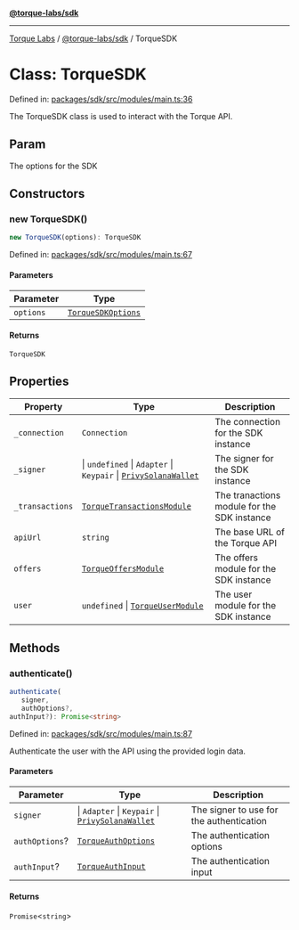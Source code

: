 [**@torque-labs/sdk**](../../../@torque-labs/sdk/README.md)

***

[Torque Labs](../../../README.md) / [@torque-labs/sdk](../README.md) / TorqueSDK

# Class: TorqueSDK

Defined in: [packages/sdk/src/modules/main.ts:36](https://github.com/torque-labs/monorepo/blob/9238a1f6167cf2d739205996110f18c02ed8a04f/packages/sdk/src/modules/main.ts#L36)

The TorqueSDK class is used to interact with the Torque API.

## Param

The options for the SDK

## Constructors

### new TorqueSDK()

```ts
new TorqueSDK(options): TorqueSDK
```

Defined in: [packages/sdk/src/modules/main.ts:67](https://github.com/torque-labs/monorepo/blob/9238a1f6167cf2d739205996110f18c02ed8a04f/packages/sdk/src/modules/main.ts#L67)

#### Parameters

| Parameter | Type |
| ------ | ------ |
| `options` | [`TorqueSDKOptions`](../type-aliases/TorqueSDKOptions.md) |

#### Returns

`TorqueSDK`

## Properties

| Property | Type | Description |
| ------ | ------ | ------ |
| <a id="_connection"></a> `_connection` | `Connection` | The connection for the SDK instance |
| <a id="_signer"></a> `_signer` | \| `undefined` \| `Adapter` \| `Keypair` \| [`PrivySolanaWallet`](../type-aliases/PrivySolanaWallet.md) | The signer for the SDK instance |
| <a id="_transactions"></a> `_transactions` | [`TorqueTransactionsModule`](TorqueTransactionsModule.md) | The tranactions module for the SDK instance |
| <a id="apiurl"></a> `apiUrl` | `string` | The base URL of the Torque API |
| <a id="offers"></a> `offers` | [`TorqueOffersModule`](TorqueOffersModule.md) | The offers module for the SDK instance |
| <a id="user"></a> `user` | `undefined` \| [`TorqueUserModule`](TorqueUserModule.md) | The user module for the SDK instance |

## Methods

### authenticate()

```ts
authenticate(
   signer, 
   authOptions?, 
authInput?): Promise<string>
```

Defined in: [packages/sdk/src/modules/main.ts:87](https://github.com/torque-labs/monorepo/blob/9238a1f6167cf2d739205996110f18c02ed8a04f/packages/sdk/src/modules/main.ts#L87)

Authenticate the user with the API using the provided login data.

#### Parameters

| Parameter | Type | Description |
| ------ | ------ | ------ |
| `signer` | \| `Adapter` \| `Keypair` \| [`PrivySolanaWallet`](../type-aliases/PrivySolanaWallet.md) | The signer to use for the authentication |
| `authOptions`? | [`TorqueAuthOptions`](../type-aliases/TorqueAuthOptions.md) | The authentication options |
| `authInput`? | [`TorqueAuthInput`](../type-aliases/TorqueAuthInput.md) | The authentication input |

#### Returns

`Promise`\<`string`\>
